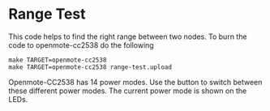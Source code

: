 Range Test
==========

This code helps to find the right range between two nodes.
To burn the code to openmote-cc2538 do the following
```
make TARGET=openmote-cc2538
make TARGET=openmote-cc2538 range-test.upload
```

Openmote-CC2538 has 14 power modes.
Use the button to switch between these different power modes. The current power mode is shown on the LEDs.
